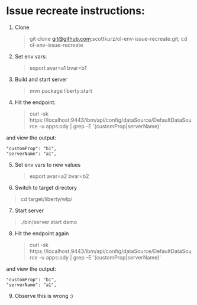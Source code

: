 # Issue recreate instructions:

1. Clone
    > git clone git@github.com:scottkurz/ol-env-issue-recreate.git; cd ol-env-issue-recreate

2. Set env vars:
    > export avar=a1 bvar=b1

3. Build and start server
    > mvn package liberty:start

4. Hit the endpoint:
   >  curl -sk https://localhost:9443/ibm/api/config/dataSource/DefaultDataSource -u apps:ody | grep -E '(customProp|serverName)'

and view the output:

    "customProp": "b1",
    "serverName": "a1",

5. Set env vars to new values
    > export avar=a2 bvar=b2

6. Switch to target directory
>  cd target/liberty/wlp/

7. Start server
> ./bin/server start demo

8. Hit the endpoint again

   >  curl -sk https://localhost:9443/ibm/api/config/dataSource/DefaultDataSource -u apps:ody | grep -E '(customProp|serverName)'

and view the output:

    "customProp": "b1",
    "serverName": "a1",

9. Observe this is wrong :) 

